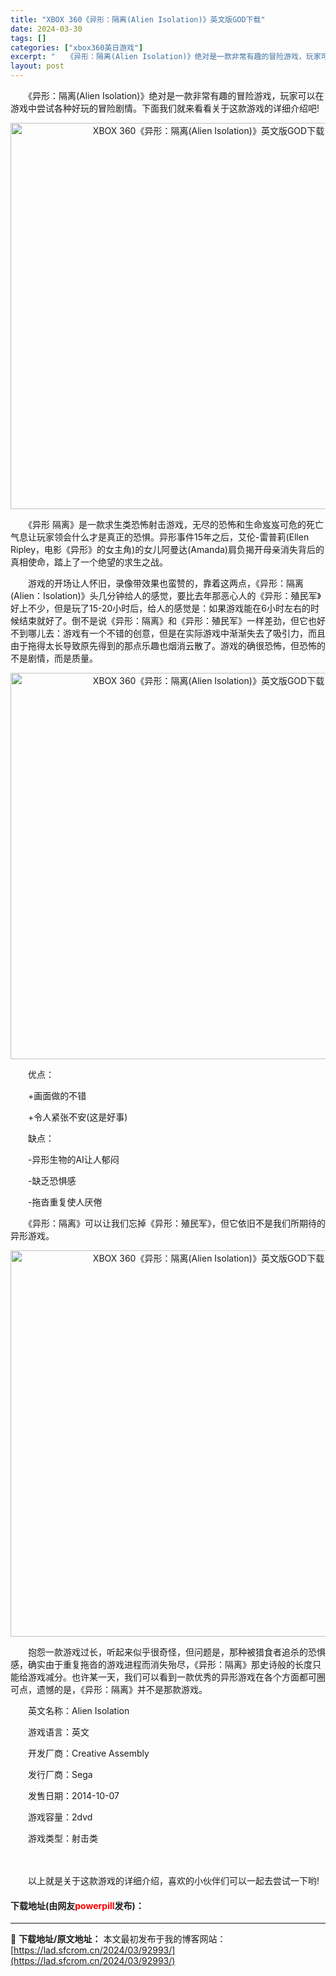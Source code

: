 ```yaml
---
title: "XBOX 360《异形：隔离(Alien Isolation)》英文版GOD下载"
date: 2024-03-30
tags: []
categories: ["xbox360英日游戏"]
excerpt: "　　《异形：隔离(Alien Isolation)》绝对是一款非常有趣的冒险游戏，玩家可以在游戏中尝试各种好玩的冒险剧情。下面我们就来看看关于这款游戏的详细介绍吧! 　　《异形 隔离》是一款求生类恐怖射击游戏，无尽的恐怖和生命岌岌可危的死亡气息让玩家领会什么才是真正的恐惧。异形事件15年之后，艾伦-&hellip;"
layout: post
---
```


 <p>　　《异形：隔离(Alien Isolation)》绝对是一款非常有趣的冒险游戏，玩家可以在游戏中尝试各种好玩的冒险剧情。下面我们就来看看关于这款游戏的详细介绍吧!</p> <p align="center"><img align="" src="https://lad.sfcrom.cn/wp-content/uploads/2024/03/20240330_6607d9e9d793f.webp" style="border-width: 0px; border-style: solid; width: 618px;" alt="XBOX 360《异形：隔离(Alien Isolation)》英文版GOD下载" /></p> <p>　　《异形 隔离》是一款求生类恐怖射击游戏，无尽的恐怖和生命岌岌可危的死亡气息让玩家领会什么才是真正的恐惧。异形事件15年之后，艾伦-雷普莉(Ellen Ripley，电影《异形》的女主角)的女儿阿曼达(Amanda)肩负揭开母亲消失背后的真相使命，踏上了一个绝望的求生之战。</p> <p>　　游戏的开场让人怀旧，录像带效果也蛮赞的，靠着这两点，《异形：隔离(Alien：Isolation)》头几分钟给人的感觉，要比去年那恶心人的《异形：殖民军》好上不少，但是玩了15-20小时后，给人的感觉是：如果游戏能在6小时左右的时候结束就好了。倒不是说《异形：隔离》和《异形：殖民军》一样差劲，但它也好不到哪儿去：游戏有一个不错的创意，但是在实际游戏中渐渐失去了吸引力，而且由于拖得太长导致原先得到的那点乐趣也烟消云散了。游戏的确很恐怖，但恐怖的不是剧情，而是质量。</p> <p align="center"><img align="" src="https://lad.sfcrom.cn/wp-content/uploads/2024/03/20240330_6607d9ea3c5b7.webp" style="border-width: 0px; border-style: solid; width: 618px;" alt="XBOX 360《异形：隔离(Alien Isolation)》英文版GOD下载" /></p> <p>　　优点：</p> <p>　　+画面做的不错</p> <p>　　+令人紧张不安(这是好事)</p> <p>　　缺点：</p> <p>　　-异形生物的AI让人郁闷</p> <p>　　-缺乏恐惧感</p> <p>　　-拖沓重复使人厌倦</p> <p>　　《异形：隔离》可以让我们忘掉《异形：殖民军》，但它依旧不是我们所期待的异形游戏。</p> <p align="center"><img align="" src="https://lad.sfcrom.cn/wp-content/uploads/2024/03/20240330_6607d9eaaeb7a.webp" style="border-width: 0px; border-style: solid; width: 618px;" alt="XBOX 360《异形：隔离(Alien Isolation)》英文版GOD下载" /></p> <p>　　抱怨一款游戏过长，听起来似乎很奇怪，但问题是，那种被猎食者追杀的恐惧感，确实由于重复拖沓的游戏进程而消失殆尽，《异形：隔离》那史诗般的长度只能给游戏减分。也许某一天，我们可以看到一款优秀的异形游戏在各个方面都可圈可点，遗憾的是，《异形：隔离》并不是那款游戏。</p> <p>　　英文名称：Alien Isolation</p> <p>　　游戏语言：英文</p> <p>　　开发厂商：Creative Assembly</p> <p>　　发行厂商：Sega</p> <p>　　发售日期：2014-10-07</p> <p>　　游戏容量：2dvd</p> <p>　　游戏类型：射击类</p> <p><strong>　　</strong></p> <p>　　以上就是关于这款游戏的详细介绍，喜欢的小伙伴们可以一起去尝试一下哟!</p> <p><h4>下载地址(由网友<font color="red">powerpill</font>发布)：</h4></p> 

---
📖 **下载地址/原文地址：** 本文最初发布于我的博客网站：[https://lad.sfcrom.cn/2024/03/92993/](https://lad.sfcrom.cn/2024/03/92993/)
